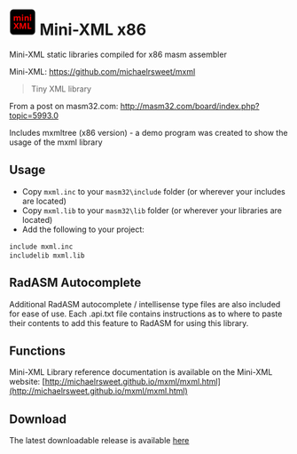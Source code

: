 # ![](../../assets/Mini-XML.png) Mini-XML x86

Mini-XML static libraries compiled for x86 masm assembler 

Mini-XML: https://github.com/michaelrsweet/mxml

> Tiny XML library
>

From a post on masm32.com: http://masm32.com/board/index.php?topic=5993.0

Includes mxmltree (x86 version) - a demo program was created to show the usage of the mxml library

## Usage

* Copy `mxml.inc` to your `masm32\include` folder (or wherever your includes are located)
* Copy `mxml.lib` to your `masm32\lib` folder (or wherever your libraries are located)
* Add the following to your project:
```assembly
include mxml.inc
includelib mxml.lib
```

## RadASM Autocomplete
Additional RadASM autocomplete / intellisense type files are also included for ease of use. Each .api.txt file contains instructions as to where to paste their contents to add this feature to RadASM for using this library.

## Functions

Mini-XML Library reference documentation is available on the Mini-XML website: [http://michaelrsweet.github.io/mxml/mxml.html](http://michaelrsweet.github.io/mxml/mxml.html)

## Download

The latest downloadable release is available [here](https://github.com/mrfearless/libraries/blob/master/releases/Mini-XML_x86.zip?raw=true)